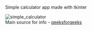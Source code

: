 Simple calculator app made with tkinter <br />

![simple_calculator](https://user-images.githubusercontent.com/114246903/222584843-3a5bc165-4e1e-43ec-9354-282d3a422995.PNG) <br />
Main source for info - [geeksforgeeks](https://www.geeksforgeeks.org/)
